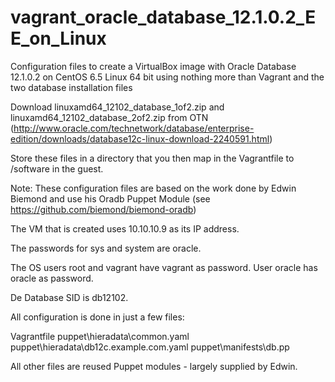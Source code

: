 vagrant_oracle_database_12.1.0.2_EE_on_Linux
============================================

Configuration files to create a VirtualBox image with Oracle Database 12.1.0.2 on CentOS 6.5 Linux 64 bit using nothing more  than Vagrant and the two database installation files

Download linuxamd64_12102_database_1of2.zip and linuxamd64_12102_database_2of2.zip from OTN (http://www.oracle.com/technetwork/database/enterprise-edition/downloads/database12c-linux-download-2240591.html)

Store these files in a directory that you then map in the Vagrantfile to /software in the guest.

Note: These configuration files are based on the work done by Edwin Biemond and use his Oradb Puppet Module (see https://github.com/biemond/biemond-oradb)

The VM that is created uses 10.10.10.9 as its IP address.

The passwords for sys and system are oracle.

The OS users root and  vagrant have vagrant as password. User oracle has oracle as password.

De Database SID is db12102.

All configuration is done in just a few files:

Vagrantfile
puppet\hieradata\common.yaml
puppet\hieradata\db12c.example.com.yaml
puppet\manifests\db.pp

All other files are reused Puppet modules - largely supplied by Edwin.


